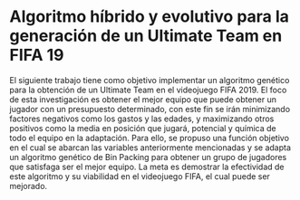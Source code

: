 # Algoritmo híbrido y evolutivo para la generación de un Ultimate Team en FIFA 19
El siguiente trabajo tiene como objetivo implementar un algoritmo genético para la obtención de un Ultimate Team en el videojuego FIFA 2019.  El foco de esta investigación es obtener el mejor equipo que puede obtener un jugador con un presupuesto determinado, con este fin se irán minimizando factores negativos como los gastos y las edades, y maximizando otros positivos como la media en posición que jugará, potencial y química de todo el equipo en la adaptación. Para ello, se propuso una función objetivo en el cual se abarcan las variables anteriormente mencionadas y se adapta un algoritmo genético de Bin Packing para obtener un grupo de jugadores que satisfaga ser el mejor equipo. La meta es demostrar la efectividad de este algoritmo y su viabilidad en el videojuego FIFA, el cual puede ser mejorado.     
